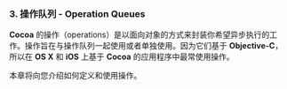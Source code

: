 ### 3. 操作队列 - Operation Queues
**Cocoa** 的操作（operations）是以面向对象的方式来封装你希望异步执行的工作。操作旨在与操作队列一起使用或者单独使用。因为它们基于 **Objective-C**，所以在 **OS X** 和 **iOS** 上基于 **Cocoa** 的应用程序中最常使用操作。

本章将向您介绍如何定义和使用操作。


